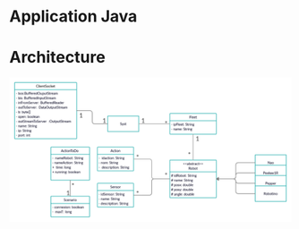 # Application Java

# Architecture

![Architecture](/Application_Java/Illustrations_doc/Architecture.jpg)

# 
